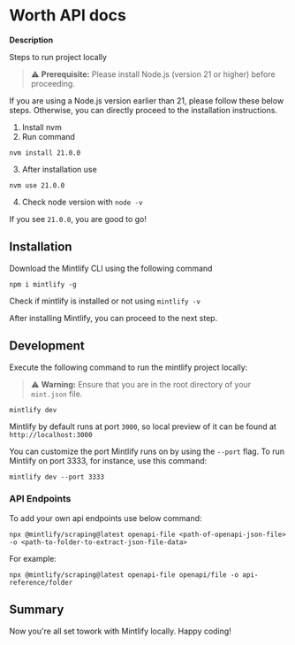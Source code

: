 # Worth API docs

**Description**

Steps to run project locally

> ⚠️ **Prerequisite:** Please install Node.js (version 21 or higher) before proceeding.

If you are using a Node.js version earlier than 21, please follow these below steps. Otherwise, you can directly proceed to the installation instructions.

1. Install nvm
2. Run command
```
nvm install 21.0.0
```
3. After installation use
```
nvm use 21.0.0
```
4. Check node version with ```node -v```

If you see `21.0.0`, you are good to go!

## Installation

Download the Mintlify CLI using the following command
```
npm i mintlify -g
```

Check if mintlify is installed or not using ```mintlify -v```

After installing Mintlify, you can proceed to the next step.

## Development

Execute the following command to run the mintlify project locally:

> ⚠️ **Warning:** Ensure that you are in the root directory of your `mint.json` file.

```
mintlify dev
```

Mintlify by default runs at port `3000`, so local preview of it can be found at `http://localhost:3000`

You can customize the port Mintlify runs on by using the `--port` flag. To run Mintlify on port 3333, for instance, use this command:

```
mintlify dev --port 3333
```

### API Endpoints

To add your own api endpoints use below command:

```
npx @mintlify/scraping@latest openapi-file <path-of-openapi-json-file> -o <path-to-folder-to-extract-json-file-data>
```

For example:
```
npx @mintlify/scraping@latest openapi-file openapi/file -o api-reference/folder
```

## Summary
Now you're all set towork with Mintlify locally. Happy coding!
